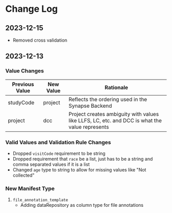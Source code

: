 # Change Log

## 2023-12-15

- Removed cross validation

## 2023-12-13

### Value Changes

| Previous Value | New Value | Rationale |
|---|---|---|
|studyCode | project | Reflects the ordering used in the Synapse Backend|
| project | dcc | Project creates ambiguity with values like LLFS, LC, etc. and DCC is what the value represents |

### Valid Values and Validation Rule Changes

- Dropped `visitCode` requirement to be string
- Dropped requirement that `race` be a list, just has to be a string and comma separated values if it is a list
- Changed `age` type to string to allow for missing values like "Not collected"

### New Manifest Type

1. `file_annotation_template`
   - Adding dataRepository as column type for file annotations

